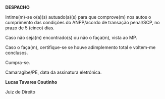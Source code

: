 
**DESPACHO**

Intime(m)-se o(a)(s) autuado(a)(s) para que comprove(m) nos autos o
cumprimento das condições do ANPP/acordo de transação penal/SCP, no
prazo de 5 (cinco) dias.

Caso não seja(m) encontrado(s) ou não o faça(m), vista ao MP.

Caso o faça(m), certifique-se se houve adimplemento total e voltem-me
conclusos.

Cumpra-se.

Camaragibe/PE, data da assinatura eletrônica.

**Lucas Tavares Coutinho**

Juiz de Direito
